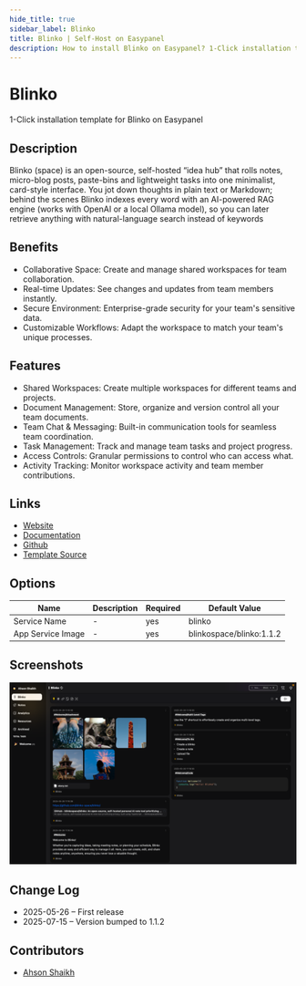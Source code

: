 ```yaml
---
hide_title: true
sidebar_label: Blinko
title: Blinko | Self-Host on Easypanel
description: How to install Blinko on Easypanel? 1-Click installation template for Blinko on Easypanel
---
```


<!-- generated -->

# Blinko

1-Click installation template for Blinko on Easypanel

## Description

Blinko (space) is an open-source, self-hosted “idea hub” that rolls notes, micro-blog posts, paste-bins and lightweight tasks into one minimalist, card-style interface. You jot down thoughts in plain text or Markdown; behind the scenes Blinko indexes every word with an AI-powered RAG engine (works with OpenAI or a local Ollama model), so you can later retrieve anything with natural-language search instead of keywords

## Benefits

- Collaborative Space: Create and manage shared workspaces for team collaboration.
- Real-time Updates: See changes and updates from team members instantly.
- Secure Environment: Enterprise-grade security for your team's sensitive data.
- Customizable Workflows: Adapt the workspace to match your team's unique processes.

## Features

- Shared Workspaces: Create multiple workspaces for different teams and projects.
- Document Management: Store, organize and version control all your team documents.
- Team Chat & Messaging: Built-in communication tools for seamless team coordination.
- Task Management: Track and manage team tasks and project progress.
- Access Controls: Granular permissions to control who can access what.
- Activity Tracking: Monitor workspace activity and team member contributions.

## Links

- [Website](https://blinko.space/)
- [Documentation](https://docs.blinko.space/)
- [Github](https://github.com/blinkospace/blinko)
- [Template Source](https://github.com/easypanel-io/templates/tree/main/templates/blinko)

## Options

Name | Description | Required | Default Value
-|-|-|-
Service Name | - | yes | blinko
App Service Image | - | yes | blinkospace/blinko:1.1.2

## Screenshots

![Blinko Screenshot](./assets/screenshot.png)

## Change Log

- 2025-05-26 – First release
- 2025-07-15 – Version bumped to 1.1.2

## Contributors

- [Ahson Shaikh](https://github.com/Ahson-Shaikh)
